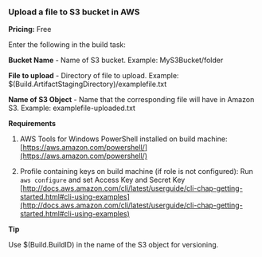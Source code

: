 ### Upload a file to S3 bucket in AWS
**Pricing:** Free

Enter the following in the build task:

**Bucket Name** - Name of S3 bucket. 
Example: MyS3Bucket/folder  

**File to upload** - Directory of file to upload. 
Example: $(Build.ArtifactStagingDirectory)/examplefile.txt  

**Name of S3 Object** - Name that the corresponding file will have in Amazon S3. 
Example: examplefile-uploaded.txt

**Requirements**

1. AWS Tools for Windows PowerShell installed on build machine:
[https://aws.amazon.com/powershell/](https://aws.amazon.com/powershell/)

2. Profile containing keys on build machine (if role is not configured):
Run `aws configure`  and set Access Key and Secret Key
[http://docs.aws.amazon.com/cli/latest/userguide/cli-chap-getting-started.html#cli-using-examples](http://docs.aws.amazon.com/cli/latest/userguide/cli-chap-getting-started.html#cli-using-examples)


**Tip**

Use $(Build.BuildID) in the name of the S3 object for versioning.
